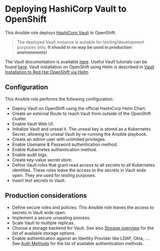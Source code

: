 # Deploying HashiCorp Vault to OpenShift

This Ansible role deploys [HashiCorp Vault](https://www.vaultproject.io/) to OpenShift.

> The deployed Vault instance is suitable for testing/development purposes only. **It should in no way be used in production environments!**

The Vault documentation is available [here](https://www.vaultproject.io/docs). Useful Vault tutorials can be found [here](https://learn.hashicorp.com/vault). Vault installation on OpenShift using Helm is described in [Vault Installation to Red Hat OpenShift via Helm](https://developer.hashicorp.com/vault/tutorials/kubernetes/kubernetes-openshift).

## Configuration

This Ansible role performs the following configuration:

* Deploy Vault on OpenShift using the official HashiCorp Helm Chart.
* Create an external Route to reach Vault from outside of the OpenShift cluster.
* Enable Vault Web UI.
* Initialize Vault and unseal it. The unseal key is stored as a Kubernetes Secret, allowing to unseal Vault by re-running the Ansible playbook.
* Create an *admin* user with unlimited privileges.
* Enable Usename & Password authentication method.
* Enable Kubernetes authentication method.
* Enable audit logs.
* Create key-value secret store.
* Define Vault roles that grant read access to all secrets to all Kubernetes identities. These roles leave the access to the secrets in Vault wide open. They are used for testing purposes.
* Insert test secrets to Vault.

## Production considerations

* Define secure roles and policies. This Ansible role leaves the access to secrets in Vault wide open.
* Implement a secure unsealing process.
* Scale Vault to multiple replicas.
* Choose a storage backend for Vault. See also [Storage overview](https://www.vaultproject.io/docs/configuration/storage) for the list of available storage options.
* Enable authentication against an Identity Provider like LDAP, Okta, .... See [Auth Methods](https://www.vaultproject.io/docs/auth) for the list of available authentication methods.
